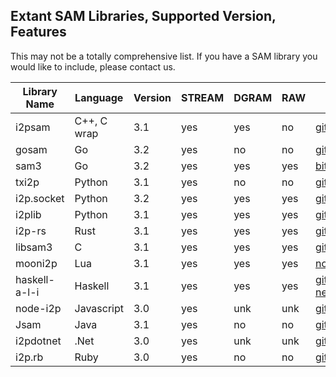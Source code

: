 Extant SAM Libraries, Supported Version, Features
-------------------------------------------------

This may not be a totally comprehensive list. If you have a SAM library you would like to include, please contact us.

| Library Name  | Language      | Version | STREAM| DGRAM| RAW | Site                                                                                                         |
|---------------|---------------|---------|-------|------|-----|--------------------------------------------------------------------------------------------------------------|
| i2psam        | C++, C wrap   | 3.1     | yes   | yes  | no  | [github.com/i2p/i2psam](https://github.com/i2p/i2psam)                                                       |
| gosam         | Go            | 3.2     | yes   | no   | no  | [github.com/eyedeekay/goSam](https://github.com/eyedeekay/goSam)                                             |
| sam3          | Go            | 3.2     | yes   | yes  | yes | [bitbucket.org/eyedeekay/sam3](https://bitbucket.org/eyedeekay/sam3)                                         |
| txi2p         | Python        | 3.1     | yes   | no   | no  | [github.com/str4d/txi2p](https://github.com/str4d/txi2p)                                                     |
| i2p.socket    | Python        | 3.2     | yes   | yes  | yes | [github.com/majestrate/i2p.socket](https://github.com/majestrate/i2p.socket)                                 |
| i2plib        | Python        | 3.1     | yes   | yes  | yes | [github.com/l-n-s/i2plib](https://github.com/l-n-s/i2plib)                                                   |
| i2p-rs        | Rust          | 3.1     | yes   | yes  | yes | [github.com/i2p/i2p-rs](https://github.com/i2p/i2p-rs)                                                       |
| libsam3       | C             | 3.1     | yes   | yes  | yes | [github.com/i2p/libsam3](https://github.com/i2p/libsam3)                                                     |
| mooni2p       | Lua           | 3.1     | yes   | yes  | yes | [notabug.org/l-n-s/mooni2p](https://notabug.org/l-n-s/mooni2p)                                               |
| haskell-a-l-i | Haskell       | 3.1     | yes   | yes  | yes | [github.com/solatis/haskell-network-anonymous-i2p](https://github.com/solatis/haskell-network-anonymous-i2p) |
| node-i2p      | Javascript    | 3.0     | yes   | unk  | unk | [github.com/redhog/node-i2p](https://github.com/redhog/node-i2p)                                             |
| Jsam          | Java          | 3.1     | yes   | no   | no  | [github.com/eyedeekay/Jsam](https://github.com/eyedeekay/Jsam)                                               |
| i2pdotnet     | .Net          | 3.0     | yes   | unk  | unk | [github.com/SamuelFisher/i2pdotnet](https://github.com/SamuelFisher/i2pdotnet)                               |
| i2p.rb        | Ruby          | 3.0     | yes   | no   | no  | [github.com/dryruby/i2p.rb](https://github.com/dryruby/i2p.rb)                                               |



